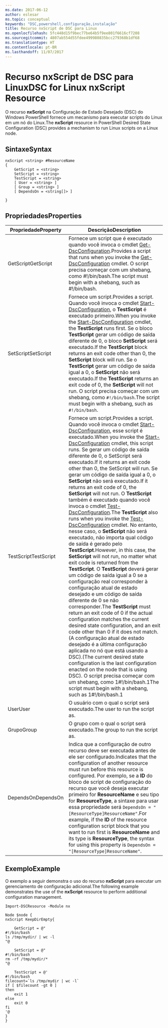 ```yaml
---
ms.date: 2017-06-12
author: eslesar
ms.topic: conceptual
keywords: "DSC,powershell,configuração,instalação"
title: Recurso nxScript de DSC para Linux
ms.openlocfilehash: 5fc448d15f9bec77be64b5f9ee801f6616cf7208
ms.sourcegitcommit: 4807ab554d55fdee499980835bcc279368b1df68
ms.translationtype: HT
ms.contentlocale: pt-BR
ms.lasthandoff: 11/07/2017
---
```

# <a name="dsc-for-linux-nxscript-resource"></a><span data-ttu-id="2272a-103">Recurso nxScript de DSC para Linux</span><span class="sxs-lookup"><span data-stu-id="2272a-103">DSC for Linux nxScript Resource</span></span>

<span data-ttu-id="2272a-104">O recurso **nxScript** na Configuração de Estado Desejado (DSC) do Windows PowerShell fornece um mecanismo para executar scripts do Linux em um nó do Linux.</span><span class="sxs-lookup"><span data-stu-id="2272a-104">The **nxScript** resource in PowerShell Desired State Configuration (DSC) provides a mechanism to run Linux scripts on a Linux node.</span></span>

## <a name="syntax"></a><span data-ttu-id="2272a-105">Sintaxe</span><span class="sxs-lookup"><span data-stu-id="2272a-105">Syntax</span></span>

```
nxScript <string> #ResourceName
{
    GetScript = <string>
    SetScript = <string>
    TestScript = <string>
    [ User = <string> ]
    [ Group = <string> ]
    [ DependsOn = <string[]> ]

}
```

## <a name="properties"></a><span data-ttu-id="2272a-106">Propriedades</span><span class="sxs-lookup"><span data-stu-id="2272a-106">Properties</span></span>

|  <span data-ttu-id="2272a-107">Propriedade</span><span class="sxs-lookup"><span data-stu-id="2272a-107">Property</span></span> |  <span data-ttu-id="2272a-108">Descrição</span><span class="sxs-lookup"><span data-stu-id="2272a-108">Description</span></span> | 
|---|---|
| <span data-ttu-id="2272a-109">GetScript</span><span class="sxs-lookup"><span data-stu-id="2272a-109">GetScript</span></span>| <span data-ttu-id="2272a-110">Fornece um script que é executado quando você invoca o cmdlet [Get-DscConfiguration](https://technet.microsoft.com/en-us/library/dn521625.aspx).</span><span class="sxs-lookup"><span data-stu-id="2272a-110">Provides a script that runs when you invoke the [Get-DscConfiguration](https://technet.microsoft.com/en-us/library/dn521625.aspx) cmdlet.</span></span> <span data-ttu-id="2272a-111">O script precisa começar com um shebang, como #!/bin/bash.</span><span class="sxs-lookup"><span data-stu-id="2272a-111">The script must begin with a shebang, such as #!/bin/bash.</span></span>| 
| <span data-ttu-id="2272a-112">SetScript</span><span class="sxs-lookup"><span data-stu-id="2272a-112">SetScript</span></span>| <span data-ttu-id="2272a-113">Fornece um script.</span><span class="sxs-lookup"><span data-stu-id="2272a-113">Provides a script.</span></span> <span data-ttu-id="2272a-114">Quando você invoca o cmdlet [Start-DscConfiguration](https://technet.microsoft.com/en-us/library/dn521623.aspx), o **TestScript** é executado primeiro.</span><span class="sxs-lookup"><span data-stu-id="2272a-114">When you invoke the [Start-DscConfiguration](https://technet.microsoft.com/en-us/library/dn521623.aspx) cmdlet, the **TestScript** runs first.</span></span> <span data-ttu-id="2272a-115">Se o bloco **TestScript** gerar um código de saída diferente de 0, o bloco **SetScript** será executado.</span><span class="sxs-lookup"><span data-stu-id="2272a-115">If the **TestScript** block returns an exit code other than 0, the **SetScript** block will run.</span></span> <span data-ttu-id="2272a-116">Se o **TestScript** gerar um código de saída igual a 0, o **SetScript** não será executado.</span><span class="sxs-lookup"><span data-stu-id="2272a-116">If the **TestScript** returns an exit code of 0, the **SetScript** will not run.</span></span> <span data-ttu-id="2272a-117">O script precisa começar com um shebang, como `#!/bin/bash`.</span><span class="sxs-lookup"><span data-stu-id="2272a-117">The script must begin with a shebang, such as `#!/bin/bash`.</span></span>| 
| <span data-ttu-id="2272a-118">TestScript</span><span class="sxs-lookup"><span data-stu-id="2272a-118">TestScript</span></span>| <span data-ttu-id="2272a-119">Fornece um script.</span><span class="sxs-lookup"><span data-stu-id="2272a-119">Provides a script.</span></span> <span data-ttu-id="2272a-120">Quando você invoca o cmdlet [Start-DscConfiguration](https://technet.microsoft.com/en-us/library/dn521623.aspx), esse script é executado.</span><span class="sxs-lookup"><span data-stu-id="2272a-120">When you invoke the [Start-DscConfiguration](https://technet.microsoft.com/en-us/library/dn521623.aspx) cmdlet, this script runs.</span></span> <span data-ttu-id="2272a-121">Se gerar um código de saída diferente de 0, o SetScript será executado.</span><span class="sxs-lookup"><span data-stu-id="2272a-121">If it returns an exit code other than 0, the SetScript will run.</span></span> <span data-ttu-id="2272a-122">Se gerar um código de saída igual a 0, o **SetScript** não será executado.</span><span class="sxs-lookup"><span data-stu-id="2272a-122">If it returns an exit code of 0, the **SetScript** will not run.</span></span> <span data-ttu-id="2272a-123">O **TestScript** também é executado quando você invoca o cmdlet [Test-DscConfiguration](https://technet.microsoft.com/en-us/library/dn407382.aspx).</span><span class="sxs-lookup"><span data-stu-id="2272a-123">The **TestScript** also runs when you invoke the [Test-DscConfiguration](https://technet.microsoft.com/en-us/library/dn407382.aspx) cmdlet.</span></span> <span data-ttu-id="2272a-124">No entanto, nesse caso, o **SetScript** não será executado, não importa qual código de saída é gerado pelo **TestScript**.</span><span class="sxs-lookup"><span data-stu-id="2272a-124">However, in this case, the **SetScript** will not run, no matter what exit code is returned from the **TestScript**.</span></span> <span data-ttu-id="2272a-125">O **TestScript** deverá gerar um código de saída igual a 0 se a configuração real corresponder à configuração atual de estado desejado e um código de saída diferente de 0 se não corresponder.</span><span class="sxs-lookup"><span data-stu-id="2272a-125">The **TestScript** must return an exit code of 0 if the actual configuration matches the current desired state configuration, and an exit code other than 0 if it does not match.</span></span> <span data-ttu-id="2272a-126">(A configuração atual de estado desejado é a última configuração aplicada no nó que está usando a DSC).</span><span class="sxs-lookup"><span data-stu-id="2272a-126">(The current desired state configuration is the last configuration enacted on the node that is using DSC).</span></span> <span data-ttu-id="2272a-127">O script precisa começar com um shebang, como 1#!/bin/bash.1</span><span class="sxs-lookup"><span data-stu-id="2272a-127">The script must begin with a shebang, such as 1#!/bin/bash.1</span></span>| 
| <span data-ttu-id="2272a-128">User</span><span class="sxs-lookup"><span data-stu-id="2272a-128">User</span></span>| <span data-ttu-id="2272a-129">O usuário com o qual o script será executado.</span><span class="sxs-lookup"><span data-stu-id="2272a-129">The user to run the script as.</span></span>| 
| <span data-ttu-id="2272a-130">Grupo</span><span class="sxs-lookup"><span data-stu-id="2272a-130">Group</span></span>| <span data-ttu-id="2272a-131">O grupo com o qual o script será executado.</span><span class="sxs-lookup"><span data-stu-id="2272a-131">The group to run the script as.</span></span>| 
| <span data-ttu-id="2272a-132">DependsOn</span><span class="sxs-lookup"><span data-stu-id="2272a-132">DependsOn</span></span> | <span data-ttu-id="2272a-133">Indica que a configuração de outro recurso deve ser executada antes de ele ser configurado.</span><span class="sxs-lookup"><span data-stu-id="2272a-133">Indicates that the configuration of another resource must run before this resource is configured.</span></span> <span data-ttu-id="2272a-134">Por exemplo, se a **ID** do bloco de script de configuração do recurso que você deseja executar primeiro for **ResourceName** e seu tipo for **ResourceType**, a sintaxe para usar essa propriedade será `DependsOn = "[ResourceType]ResourceName"`.</span><span class="sxs-lookup"><span data-stu-id="2272a-134">For example, if the **ID** of the resource configuration script block that you want to run first is **ResourceName** and its type is **ResourceType**, the syntax for using this property is `DependsOn = "[ResourceType]ResourceName"`.</span></span>| 

## <a name="example"></a><span data-ttu-id="2272a-135">Exemplo</span><span class="sxs-lookup"><span data-stu-id="2272a-135">Example</span></span>

<span data-ttu-id="2272a-136">O exemplo a seguir demonstra o uso do recurso **nxScript** para executar um gerenciamento de configuração adicional.</span><span class="sxs-lookup"><span data-stu-id="2272a-136">The following example demonstrates the use of the **nxScript** resource to perform additional configuration management.</span></span>

```
Import-DSCResource -Module nx 

Node $node {
nxScript KeepDirEmpty{

    GetScript = @"
#!/bin/bash
ls /tmp/mydir/ | wc -l
"@

    SetScript = @"
#!/bin/bash
rm -rf /tmp/mydir/*
"@

    TestScript = @'
#!/bin/bash
filecount=`ls /tmp/mydir | wc -l`
if [ $filecount -gt 0 ]
then
    exit 1
else
    exit 0
fi
'@
} 
}
```

